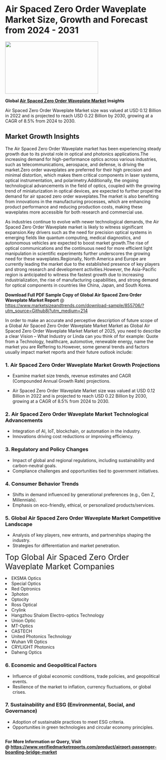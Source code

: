 <H1>Air Spaced Zero Order Waveplate Market Size, Growth and Forecast from 2024 - 2031</H1><img class="aligncenter size-medium wp-image-584254" src="https://thirdeyenews.in/wp-content/uploads/2024/09/Global-Market-Research-300x168.jpeg" alt="" width="300" height="168" /><p><strong>Global&nbsp;<a href="https://www.marketsizeandtrends.com/download-sample/855706/?utm_source=Github8j?utm_medium=214">Air Spaced Zero Order Waveplate Market</a> Insights</strong></p><p>Air Spaced Zero Order Waveplate Market size was valued at USD 0.12 Billion in 2022 and is projected to reach USD 0.22 Billion by 2030, growing at a CAGR of 8.5% from 2024 to 2030.</p><p><h2>Market Growth Insights</h2> <p>The Air Spaced Zero Order Waveplate market has been experiencing steady growth due to its pivotal role in optical and photonics applications.The increasing demand for high-performance optics across various industries, such as telecommunications, aerospace, and defense, is driving the market.Zero order waveplates are preferred for their high precision and minimal distortion, which makes them critical components in laser systems, optical instrumentation, and polarimetry.Additionally, the ongoing technological advancements in the field of optics, coupled with the growing trend of miniaturization in optical devices, are expected to further propel the demand for air spaced zero order waveplates.The market is also benefiting from innovations in the manufacturing processes, which are enhancing product performance and reducing production costs, making these waveplates more accessible for both research and commercial use.</p> <p>As industries continue to evolve with newer technological demands, the Air Spaced Zero Order Waveplate market is likely to witness significant expansion.Key drivers such as the need for precision optical systems in emerging fields like quantum computing, medical diagnostics, and autonomous vehicles are expected to boost market growth.The rise of optical communications and the continuous need for more efficient light manipulation in scientific experiments further underscores the growing need for these waveplates.Regionally, North America and Europe are currently leading the market due to the established presence of key players and strong research and development activities.However, the Asia-Pacific region is anticipated to witness the fastest growth due to increasing industrialization, the rise of manufacturing capabilities, and strong demand for optical components in countries like China, Japan, and South Korea.</p> <p><span class=""><strong>Download Full PDF Sample Copy of Global Air Spaced Zero Order Waveplate Market Report</strong> @ <a href="https://www.marketsizeandtrends.com/download-sample/855706/?utm_source=Github8j?utm_medium=214" target="_blank">https://www.marketsizeandtrends.com/download-sample/855706/?utm_source=Github8j?utm_medium=214</a></span></p><p>In order to make an accurate and perceptive description of future scope of a Global&nbsp;Air Spaced Zero Order Waveplate Market Market as Global&nbsp;Air Spaced Zero Order Waveplate Market Market of 2025, you need to describe a clear Vision &ndash; What Industry or Linda can you think of for example: Quote from a Technology, healthcare, automotive, renewable energy, name the market you are Reffering to.However, some general trends and factors usually impact market reports and their future outlook include:</p><h3>1.&nbsp;<strong>Air Spaced Zero Order Waveplate Market Growth Projections</strong></h3><ul><li>Examine market size trends, revenue estimates and CAGR (Compounded Annual Growth Rate) projections.</li><li><p>Air Spaced Zero Order Waveplate Market size was valued at USD 0.12 Billion in 2022 and is projected to reach USD 0.22 Billion by 2030, growing at a CAGR of 8.5% from 2024 to 2030.</p></li></ul><h3>2.&nbsp;<strong>Air Spaced Zero Order Waveplate Market Technological Advancements</strong></h3><ul><li>Integration of AI, IoT, blockchain, or automation in the industry.</li><li>Innovations driving cost reductions or improving efficiency.</li></ul><h3>3.&nbsp;<strong>Regulatory and Policy Changes</strong></h3><ul><li>Impact of global and regional regulations, including sustainability and carbon-neutral goals.</li><li>Compliance challenges and opportunities tied to government initiatives.</li></ul><h3>4.&nbsp;<strong>Consumer Behavior Trends</strong></h3><ul><li>Shifts in demand influenced by generational preferences (e.g., Gen Z, Millennials).</li><li>Emphasis on eco-friendly, ethical, or personalized products/services.</li></ul><h3>5.&nbsp;<strong>Global Air Spaced Zero Order Waveplate Market Competitive Landscape</strong></h3><ul><li>Analysis of key players, new entrants, and partnerships shaping the industry.</li><li>Strategies for differentiation and market penetration.</li></ul><p data-pm-slice="1 1 []"><span style="color: inherit; font-family: inherit; font-size: 25px;">Top Global Air Spaced Zero Order Waveplate Market Companies</span></p><div class="" data-test-id=""><p><li>EKSMA Optics</li><li> Special Optics</li><li> Red Optronics</li><li> 3photon</li><li> Optocity</li><li> Ross Optical</li><li> Crylink</li><li> Hangzhou Shalom Electro-optics Technology</li><li> Union Optic</li><li> MT-Optics</li><li> CASTECH</li><li> United Photonics Technology</li><li> Wuhan VR Optics</li><li> CRYLIGHT Photonics</li><li> Daheng Optics</li></p></div><h3>6.&nbsp;<strong>Economic and Geopolitical Factors</strong></h3><ul><li>Influence of global economic conditions, trade policies, and geopolitical events.</li><li>Resilience of the market to inflation, currency fluctuations, or global crises.</li></ul><h3>7.&nbsp;<strong>Sustainability and ESG (Environmental, Social, and Governance)</strong></h3><ul><li>Adoption of sustainable practices to meet ESG criteria.</li><li>Opportunities in green technologies and circular economy principles.</li></ul><h2><strong style="font-size: 14px;">For More Information or Query, Visit @&nbsp;</strong><a style="background-color: #ffffff; font-size: 14px;" href="https://www.marketsizeandtrends.com/report/air-spaced-zero-order-waveplate-market/" target="_blank">https://www.verifiedmarketreports.com/product/airport-passenger-boarding-bridge-market</a></h2>